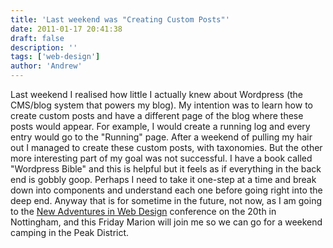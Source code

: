 ```yaml
---
title: 'Last weekend was "Creating Custom Posts"'
date: 2011-01-17 20:41:38
draft: false
description: ''
tags: ['web-design']
author: 'Andrew'
---
```


Last weekend I realised how little I actually knew about Wordpress (the CMS/blog system that powers my blog). My intention was to learn how to create custom posts and have a different page of the blog where these posts would appear. For example, I would create a running log and every entry would go to the "Running" page. After a weekend of pulling my hair out I managed to create these custom posts, with taxonomies. But the other more interesting part of my goal was not successful. I have a book called "Wordpress Bible" and this is helpful but it feels as if everything in the back end is gobbly goop. Perhaps I need to take it one-step at a time and break down into components and understand each one before going right into the deep end. Anyway that is for sometime in the future, not now, as I am going to the [New Adventures in Web Design](http://newadventuresconf.com/) conference on the 20th in Nottingham, and this Friday Marion will join me so we can go for a weekend camping in the Peak District.
